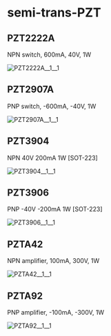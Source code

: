 # semi-trans-PZT

## PZT2222A
NPN switch, 600mA, 40V, 1W

![PZT2222A__1__1](/preview/images/semi-trans-NXP__BFQ19__1__1.png?raw=true) 

## PZT2907A
PNP switch, -600mA, -40V, 1W

![PZT2907A__1__1](/preview/images/semi-trans-NXP__BFQ149__1__1.png?raw=true) 

## PZT3904
NPN 40V 200mA 1W [SOT-223]

![PZT3904__1__1](/preview/images/semi-trans-NXP__BFQ19__1__1.png?raw=true) 

## PZT3906
PNP -40V -200mA 1W [SOT-223]

![PZT3906__1__1](/preview/images/semi-trans-NXP__BFQ149__1__1.png?raw=true) 

## PZTA42
NPN amplifier, 100mA, 300V, 1W

![PZTA42__1__1](/preview/images/semi-trans-NXP__BFQ19__1__1.png?raw=true) 

## PZTA92
PNP amplifier, -100mA, -300V, 1W

![PZTA92__1__1](/preview/images/semi-trans-NXP__BFQ149__1__1.png?raw=true) 

